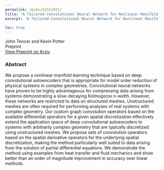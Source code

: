 ```yaml
---
permalink: /pubs/SISC2021/
title: "A Tailored Convolutional Neural Network for Nonlinear Manifold Learning of Computational Physics Data using Unstructured Spatial Discretizations"
excerpt: "A Tailored Convolutional Neural Network for Nonlinear Manifold Learning of Computational Physics Data using Unstructured Spatial Discretizations"

toc: true
---
```


John Tencer and Kevin Potter   
Preprint  
[View Preprint on Arxiv](https://arxiv.org/abs/2006.06154)  

### Abstract

We propose a nonlinear manifold learning technique based on deep convolutional autoencoders that is appropriate for model order reduction of physical systems in complex geometries. Convolutional neural networks have proven to be highly advantageous for compressing data arising from systems demonstrating a slow-decaying Kolmogorov n-width. However, these networks are restricted to data on structured meshes. Unstructured meshes are often required for performing analyses of real systems with complex geometry. Our custom graph convolution operators based on the available differential operators for a given spatial discretization effectively extend the application space of deep convolutional autoencoders to systems with arbitrarily complex geometry that are typically discretized using unstructured meshes. We propose sets of convolution operators based on the spatial derivative operators for the underlying spatial discretization, making the method particularly well suited to data arising from the solution of partial differential equations. We demonstrate the method using examples from heat transfer and fluid mechanics and show better than an order of magnitude improvement in accuracy over linear methods.